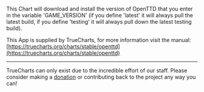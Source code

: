 This Chart will download and install the version of OpenTTD that you enter in the variable 'GAME_VERSION' (if you define 'latest' it will always pull the latest build, if you define 'testing' it will always pull down the latest testing build).

This App is supplied by TrueCharts, for more information visit the manual: [https://truecharts.org/charts/stable/openttd](https://truecharts.org/charts/stable/openttd)

---

TrueCharts can only exist due to the incredible effort of our staff.
Please consider making a [donation](https://truecharts.org/sponsor) or contributing back to the project any way you can!
